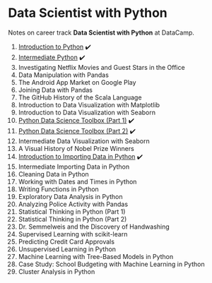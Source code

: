 # Data Scientist with Python
Notes on career track **Data Scientist with Python** at DataCamp.

1. [Introduction to Python](https://www.datacamp.com/statement-of-accomplishment/course/65f2881759a6a93771fa52b03dc264a0ea29d5cb) :heavy_check_mark:
2. [Intermediate Python](https://www.datacamp.com/statement-of-accomplishment/course/457c307e4e13ecf86a3f77ea429cc8d2bddadbd8) :heavy_check_mark:
3. Investigating Netflix Movies and Guest Stars in the Office
4. Data Manipulation with Pandas
5. The Android App Market on Google Play
6. Joining Data with Pandas
7. The GitHub History of the Scala Language
8. Introduction to Data Visualization with Matplotlib
9. Introduction to Data Visualization with Seaborn
10. [Python Data Science Toolbox (Part 1)](https://www.datacamp.com/statement-of-accomplishment/course/ed257cd8a02e2734a2b146e9e766b6c4c7172721) :heavy_check_mark:
11. [Python Data Science Toolbox (Part 2)](https://www.datacamp.com/statement-of-accomplishment/course/b7b071f4e6b84518f010ee7d3acd83514ca0c291) :heavy_check_mark:
12. Intermediate Data Visualization with Seaborn
13. A Visual History of Nobel Prize Winners
14. [Introduction to Importing Data in Python](14_Introduction%20to%20Importing%20Data%20in%20Python.md) :heavy_check_mark:
15. Intermediate Importing Data in Python
16. Cleaning Data in Python
17. Working with Dates and Times in Python
18. Writing Functions in Python
19. Exploratory Data Analysis in Python
20. Analyzing Police Activity with Pandas
21. Statistical Thinking in Python (Part 1)
22. Statistical Thinking in Python (Part 2)
23. Dr. Semmelweis and the Discovery of Handwashing
24. Supervised Learning with scikit-learn
25. Predicting Credit Card Approvals
26. Unsupervised Learning in Python
27. Machine Learning with Tree-Based Models in Python
28. Case Study: School Budgeting with Machine Learning in Python
29. Cluster Analysis in Python
